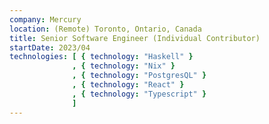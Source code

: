 ```yaml
---
company: Mercury
location: (Remote) Toronto, Ontario, Canada
title: Senior Software Engineer (Individual Contributor)
startDate: 2023/04
technologies: [ { technology: "Haskell" }
              , { technology: "Nix" }
              , { technology: "PostgresQL" }
              , { technology: "React" }
              , { technology: "Typescript" }
              ]
---
```

